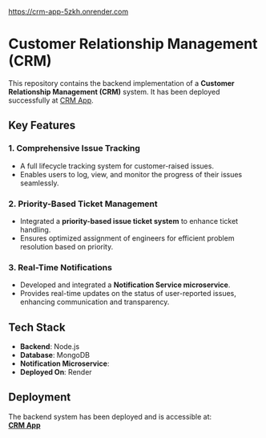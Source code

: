 https://crm-app-5zkh.onrender.com

# Customer Relationship Management (CRM)

This repository contains the backend implementation of a **Customer Relationship Management (CRM)** system. It has been deployed successfully at [CRM App](https://crm-app-5zkh.onrender.com).

## Key Features

### 1. Comprehensive Issue Tracking
- A full lifecycle tracking system for customer-raised issues.
- Enables users to log, view, and monitor the progress of their issues seamlessly.

### 2. Priority-Based Ticket Management
- Integrated a **priority-based issue ticket system** to enhance ticket handling.
- Ensures optimized assignment of engineers for efficient problem resolution based on priority.

### 3. Real-Time Notifications
- Developed and integrated a **Notification Service microservice**.
- Provides real-time updates on the status of user-reported issues, enhancing communication and transparency.

## Tech Stack
- **Backend**: Node.js
- **Database**: MongoDB
- **Notification Microservice**:
- **Deployed On**: Render

## Deployment
The backend system has been deployed and is accessible at:  
**[CRM App](https://crm-app-5zkh.onrender.com)**

